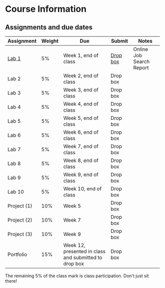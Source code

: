 # Course Information

## Assignments and due dates

| Assignment         | Weight | Due        |  Submit    | Notes        |
|--------------------|--------|------------|------------|--------------|
| [Lab 1](./labs/lab1.md) | 5%    | Week 1, end of class | [Drop box](https://learn.bcit.ca/d2l/le/content/433975/viewContent/2829792/View) | Online Job Search Report |
| Lab 2              | 5%    | Week 2, end of class | Drop box |  |
| Lab 3              | 5%    | Week 3, end of class | Drop box |  |
| Lab 4              | 5%    | Week 4, end of class | Drop box |  |
| Lab 5              | 5%    | Week 5, end of class | Drop box |  |
| Lab 6              | 5%    | Week 6, end of class | Drop box |  |
| Lab 7              | 5%    | Week 7, end of class | Drop box |  |
| Lab 8              | 5%    | Week 8, end of class | Drop box |  |
| Lab 9              | 5%    | Week 9, end of class | Drop box |  |
| Lab 10             | 5%    | Week 10, end of class | Drop box |  |
| Project (1)     | 10%   | Week 5 | Drop box |  |
| Project (2)     | 10%   | Week 7 | Drop box |  |
| Project (3)     | 10%   | Week 9 | Drop box |  |
| Portfolio       | 15%   | Week 12, presented in class and submitted to drop box | Drop box |  |

The remaining 5% of the class mark is class participation. Don't just sit there!

